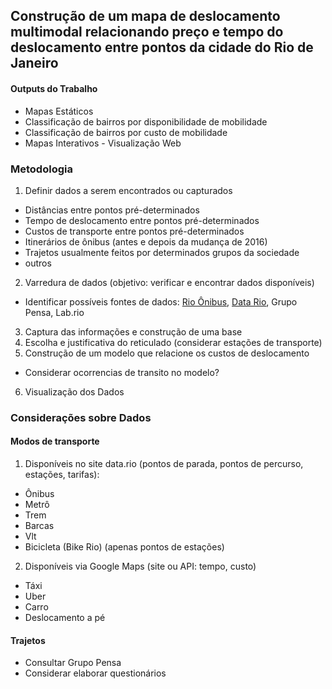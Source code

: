 ## Construção de um mapa de deslocamento multimodal relacionando preço e tempo do deslocamento entre pontos da cidade do Rio de Janeiro

#### Outputs do Trabalho
- Mapas Estáticos
- Classificação de bairros por disponibilidade de mobilidade
- Classificação de bairros por custo de mobilidade
- Mapas Interativos - Visualização Web

### Metodologia
1. Definir dados a serem encontrados ou capturados
 * Distâncias entre pontos pré-determinados
 * Tempo de deslocamento entre pontos pré-determinados
 * Custos de transporte entre pontos pré-determinados
 * Itinerários de ônibus (antes e depois da mudança de 2016)
 * Trajetos usualmente feitos por determinados grupos da sociedade
 * outros
2. Varredura de dados (objetivo: verificar e encontrar dados disponíveis)
 * Identificar possíveis fontes de dados: [Rio Ônibus](http://www.rioonibus.com/servicos/terminais/), [Data Rio](http://data.rio), Grupo Pensa, Lab.rio
3. Captura das informações e construção de uma base
4. Escolha e justificativa do reticulado (considerar estações de transporte)
5. Construção de um modelo que relacione os custos de deslocamento
 * Considerar ocorrencias de transito no modelo?
6.  Visualização dos Dados

### Considerações sobre Dados

#### Modos de transporte
1. Disponíveis no site data.rio (pontos de parada, pontos de percurso, estações, tarifas):
  - Ônibus
  - Metrô
  - Trem
  - Barcas
  - Vlt
  - Bicicleta (Bike Rio) (apenas pontos de estações)
2. Disponíveis via Google Maps (site ou API: tempo, custo)
 - Táxi
 - Uber
 - Carro
 - Deslocamento a pé

#### Trajetos
- Consultar Grupo Pensa
- Considerar elaborar questionários
